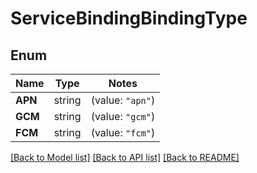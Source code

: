 # ServiceBindingBindingType

## Enum

Name | Type | Notes
------------ | ------------- | -------------
**APN** | string | (value: `"apn"`)
**GCM** | string | (value: `"gcm"`)
**FCM** | string | (value: `"fcm"`)


[[Back to Model list]](../README.md#documentation-for-models) [[Back to API list]](../README.md#documentation-for-api-endpoints) [[Back to README]](../README.md)


